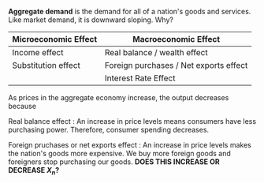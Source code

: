 **Aggregate demand** is the demand for all of a nation's goods and services. Like market demand, it is downward sloping. Why?

|Microeconomic Effect|Macroeconomic Effect|
|-------------------|--------------------|
|Income effect|Real balance / wealth effect|
|Substitution effect|Foreign purchases / Net exports effect|
||Interest Rate Effect|

As prices in the aggregate economy increase, the output decreases because

Real balance effect
: An increase in price levels means consumers have less purchasing power. Therefore, consumer spending decreases.

Foreign pruchases or net exports effect
: An increase in price levels makes the nation's goods more expensive. We buy more foreign goods and foreigners stop purchasing our goods. **DOES THIS INCREASE OR DECREASE $X_n$?**